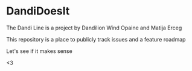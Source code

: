 # DandiDoesIt

The Dandi Line is a project by Dandilion Wind Opaine and Matija Erceg

This repository is a place to publicly track issues and a feature roadmap

Let's see if it makes sense

<3
